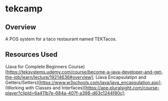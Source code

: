 # tekcamp

## Overview

A POS system for a taco restaurant named TEKTacos.

## Resources Used

(Java for Complete Beginners Course)[https://teksystems.udemy.com/course/become-a-java-developer-and-get-the-job/learn/lecture/19214636#overview];
(Java Encapsulatipn and Getters/Setters)[https://www.w3schools.com/java/java_encapsulation.asp];
(Working with Classes and Interfaces)[https://app.pluralsight.com/course-player?clipId=6a411b7e-684a-407f-a398-d63c1244f80c];
